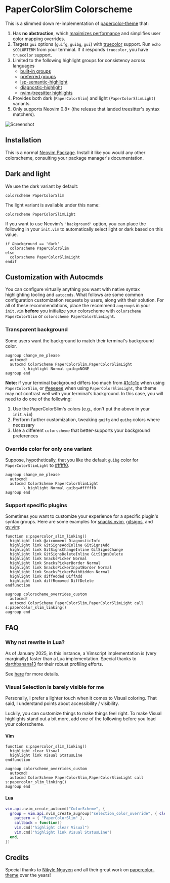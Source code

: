 # PaperColorSlim Colorscheme

This is a slimmed down re-implementation of [papercolor-theme] that:

1. Has **no abstraction**, which [maximizes performance] and simplifies user color mapping overrides.
2. Targets `gui` options (`guifg`, `guibg`, `gui`) with [truecolor] support. Run `echo $COLORTERM` from your terminal. If it responds `truecolor`, you have `truecolor` support.
3. Limited to the following highlight groups for consistency across languages
   - [built-in groups]
   - [preferred groups]
   - [lsp-semantic-highlight]
   - [diagnostic-highlight]
   - [nvim-treesitter highlights]
4. Provides both dark (`PaperColorSlim`) and light (`PaperColorSlimLight`) variants.
5. Only supports Neovim 0.8+ (the release that landed treesitter's syntax matchers).

![Screenshot](./img/screenshot.png)

## Installation

This is a normal [Neovim Package]. Install it like you would any other colorscheme, consulting your package manager's documentation.

## Dark and light

We use the dark variant by default:

```vim
colorscheme PaperColorSlim
```

The light variant is available under this name:

```vim
colorscheme PaperColorSlimLight
```

If you want to use Neovim's `'background'` option, you can place the following in your `init.vim` to automatically select light or dark based on this value.

```vim
if &background == 'dark'
  colorscheme PaperColorSlim
else
  colorscheme PaperColorSlimLight
endif
```

## Customization with Autocmds

You can configure virtually anything you want with native syntax highlighting tooling and `autocmds`. What follows are some common configuration customization requests by users, along with their solution. For all of these recommendations, place the recommend `augroup`s in your `init.vim` **before** you initialize your colorscheme with `colorscheme PaperColorSlim` or `colorscheme PaperColorSlimLight`.

### Transparent background

Some users want the background to match their terminal's background color.

```vim
augroup change_me_please
  autocmd!
  autocmd ColorScheme PaperColorSlim,PaperColorSlimLight
        \ highlight Normal guibg=NONE
augroup end
```

**Note:** if your terminal background differs too much from [#1c1c1c](https://www.color-hex.com/color/1c1c1c) when using `PaperColorSlim`, or [#eeeeee](https://www.color-hex.com/color/eeeeee) when using `PaperColorSlimLight`, the theme may not contrast well with your terminal's background. In this case, you will need to do one of the following:

1. Use the PaperColorSlim's colors (e.g., don't put the above in your `init.vim`)
2. Perform further customization, tweaking `guifg` and `guibg` colors where necessary
3. Use a different `colorscheme` that better-supports your background preferences

### Override color for only one variant

Suppose, hypothetically, that you like the default `guibg` color for `PaperColorSlimLight` to [#fffff0](https://www.color-hex.com/color/fffff0).

```vim
augroup change_me_please
  autocmd!
  autocmd ColorScheme PaperColorSlimLight
        \ highlight Normal guibg=#fffff0
augroup end
```

### Support specific plugins

Sometimes you want to customize your experience for a specific plugin's syntax groups. Here are some examples for [snacks.nvim], [gitsigns], and [gv.vim]:

```vim
function s:papercolor_slim_linking()
  highlight link @aicomment DiagnosticInfo
  highlight link GitSignsAddInline GitSignsAdd
  highlight link GitSignsChangeInline GitSignsChange
  highlight link GitSignsDeleteInline GitSignsDelete
  highlight link SnacksPicker Normal
  highlight link SnacksPickerBorder Normal
  highlight link SnacksPickerInputBorder Normal
  highlight link SnacksPickerPathHidden Normal
  highlight link diffAdded DiffAdd
  highlight link diffRemoved DiffDelete
endfunction

augroup colorscheme_overrides_custom
  autocmd!
  autocmd ColorScheme PaperColorSlim,PaperColorSlimLight call s:papercolor_slim_linking()
augroup end
```

## FAQ

### Why not rewrite in Lua?

As of January 2025, in this instance, a Vimscript implementation is (very marginally) faster than a Lua implementation. Special thanks to [darthbanana13] for their robust profiling efforts.

See [here](https://github.com/pappasam/papercolor-theme-slim/issues/8) for more details.

### Visual Selection is barely visible for me

Personally, I prefer a lighter touch when it comes to Visual coloring. That said, I understand points about accessibility / visibility.

Luckily, you can customize things to make things feel right. To make Visual highlights stand out a bit more, add one of the following before you load your colorscheme.

#### Vim

```vim
function s:papercolor_slim_linking()
  highlight clear Visual
  highlight link Visual StatusLine
endfunction

augroup colorscheme_overrides_custom
  autocmd!
  autocmd ColorScheme PaperColorSlim,PaperColorSlimLight call s:papercolor_slim_linking()
augroup end
```

#### Lua

```lua
vim.api.nvim_create_autocmd("ColorScheme", {
  group = vim.api.nvim_create_augroup("selection_color_override", { clear = true }),
    pattern = { "PaperColorSlim" },
    callback = function()
    vim.cmd("highlight clear Visual")
    vim.cmd("highlight link Visual StatusLine")
  end,
})
```

## Credits

Special thanks to [Nikyle Nguyen] and all their great work on [papercolor-theme] over the years!

[Neovim Package]: https://neovim.io/doc/user/usr_05.html#_adding-a-package
[Nikyle Nguyen]: https://github.com/NLKNguyen
[built-in groups]: https://neovim.io/doc/user/syntax.html#highlight-default
[darthbanana13]: https://github.com/darthbanana13
[diagnostic-highlight]: https://neovim.io/doc/user/diagnostic.html#_highlights
[gitsigns]: https://github.com/lewis6991/gitsigns.nvim
[gv.vim]: https://github.com/junegunn/gv.vim
[lsp-semantic-highlight]: https://neovim.io/doc/user/lsp.html#_lsp-semantic-highlights
[maximizes performance]: https://www.reddit.com/r/vim/comments/gc05k1/why_are_colorschemes_so_slow_to_load/
[nvim-treesitter highlights]: https://github.com/nvim-treesitter/nvim-treesitter/blob/master/CONTRIBUTING.md#highlights
[nvim-treesitter]: https://github.com/nvim-treesitter/nvim-treesitter
[papercolor-theme]: https://github.com/NLKNguyen/papercolor-theme
[preferred groups]: https://neovim.io/doc/user/syntax.html#group-name
[snacks.nvim]: https://github.com/folke/snacks.nvim
[truecolor]: https://gist.github.com/sindresorhus/bed863fb8bedf023b833c88c322e44f9
